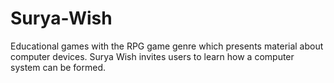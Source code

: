 # Surya-Wish
Educational games with the RPG game genre which presents material about computer devices. Surya Wish invites users to learn how a computer system can be formed.

